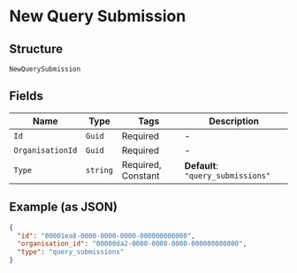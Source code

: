 
# New Query Submission

## Structure

`NewQuerySubmission`

## Fields

| Name | Type | Tags | Description |
|  --- | --- | --- | --- |
| `Id` | `Guid` | Required | - |
| `OrganisationId` | `Guid` | Required | - |
| `Type` | `string` | Required, Constant | **Default**: `"query_submissions"` |

## Example (as JSON)

```json
{
  "id": "00001ea8-0000-0000-0000-000000000000",
  "organisation_id": "00000da2-0000-0000-0000-000000000000",
  "type": "query_submissions"
}
```

